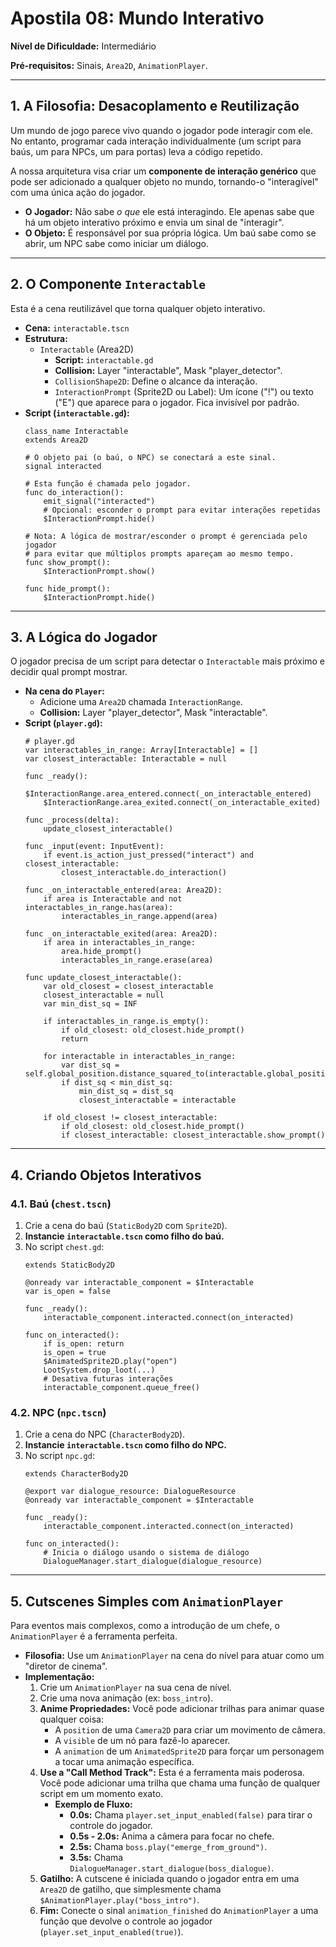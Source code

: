 # Apostila 08: Mundo Interativo

**Nível de Dificuldade:** Intermediário

**Pré-requisitos:** Sinais, `Area2D`, `AnimationPlayer`.

---

## 1. A Filosofia: Desacoplamento e Reutilização

Um mundo de jogo parece vivo quando o jogador pode interagir com ele. No entanto, programar cada interação individualmente (um script para baús, um para NPCs, um para portas) leva a código repetido.

A nossa arquitetura visa criar um **componente de interação genérico** que pode ser adicionado a qualquer objeto no mundo, tornando-o "interagível" com uma única ação do jogador.

-   **O Jogador:** Não sabe *o que* ele está interagindo. Ele apenas sabe que há um objeto interativo próximo e envia um sinal de "interagir".
-   **O Objeto:** É responsável por sua própria lógica. Um baú sabe como se abrir, um NPC sabe como iniciar um diálogo.

---

## 2. O Componente `Interactable`

Esta é a cena reutilizável que torna qualquer objeto interativo.

-   **Cena:** `interactable.tscn`
-   **Estrutura:**
    -   `Interactable` (Area2D)
        -   **Script:** `interactable.gd`
        -   **Collision:** Layer "interactable", Mask "player_detector".
        -   `CollisionShape2D`: Define o alcance da interação.
        -   `InteractionPrompt` (Sprite2D ou Label): Um ícone ("!") ou texto ("E") que aparece para o jogador. Fica invisível por padrão.
-   **Script (`interactable.gd`):**
    ```gdscript
    class_name Interactable
    extends Area2D

    # O objeto pai (o baú, o NPC) se conectará a este sinal.
    signal interacted

    # Esta função é chamada pelo jogador.
    func do_interaction():
        emit_signal("interacted")
        # Opcional: esconder o prompt para evitar interações repetidas
        $InteractionPrompt.hide()

    # Nota: A lógica de mostrar/esconder o prompt é gerenciada pelo jogador
    # para evitar que múltiplos prompts apareçam ao mesmo tempo.
    func show_prompt():
        $InteractionPrompt.show()

    func hide_prompt():
        $InteractionPrompt.hide()
    ```

---

## 3. A Lógica do Jogador

O jogador precisa de um script para detectar o `Interactable` mais próximo e decidir qual prompt mostrar.

-   **Na cena do `Player`:**
    -   Adicione uma `Area2D` chamada `InteractionRange`.
    -   **Collision:** Layer "player_detector", Mask "interactable".
-   **Script (`player.gd`):**
    ```gdscript
    # player.gd
    var interactables_in_range: Array[Interactable] = []
    var closest_interactable: Interactable = null

    func _ready():
        $InteractionRange.area_entered.connect(_on_interactable_entered)
        $InteractionRange.area_exited.connect(_on_interactable_exited)

    func _process(delta):
        update_closest_interactable()

    func _input(event: InputEvent):
        if event.is_action_just_pressed("interact") and closest_interactable:
            closest_interactable.do_interaction()

    func _on_interactable_entered(area: Area2D):
        if area is Interactable and not interactables_in_range.has(area):
            interactables_in_range.append(area)

    func _on_interactable_exited(area: Area2D):
        if area in interactables_in_range:
            area.hide_prompt()
            interactables_in_range.erase(area)

    func update_closest_interactable():
        var old_closest = closest_interactable
        closest_interactable = null
        var min_dist_sq = INF

        if interactables_in_range.is_empty():
            if old_closest: old_closest.hide_prompt()
            return

        for interactable in interactables_in_range:
            var dist_sq = self.global_position.distance_squared_to(interactable.global_position)
            if dist_sq < min_dist_sq:
                min_dist_sq = dist_sq
                closest_interactable = interactable
        
        if old_closest != closest_interactable:
            if old_closest: old_closest.hide_prompt()
            if closest_interactable: closest_interactable.show_prompt()
    ```

---

## 4. Criando Objetos Interativos

### 4.1. Baú (`chest.tscn`)

1.  Crie a cena do baú (`StaticBody2D` com `Sprite2D`).
2.  **Instancie `interactable.tscn` como filho do baú.**
3.  No script `chest.gd`:
    ```gdscript
    extends StaticBody2D
    
    @onready var interactable_component = $Interactable
    var is_open = false

    func _ready():
        interactable_component.interacted.connect(on_interacted)

    func on_interacted():
        if is_open: return
        is_open = true
        $AnimatedSprite2D.play("open")
        LootSystem.drop_loot(...)
        # Desativa futuras interações
        interactable_component.queue_free() 
    ```

### 4.2. NPC (`npc.tscn`)

1.  Crie a cena do NPC (`CharacterBody2D`).
2.  **Instancie `interactable.tscn` como filho do NPC.**
3.  No script `npc.gd`:
    ```gdscript
    extends CharacterBody2D

    @export var dialogue_resource: DialogueResource
    @onready var interactable_component = $Interactable

    func _ready():
        interactable_component.interacted.connect(on_interacted)

    func on_interacted():
        # Inicia o diálogo usando o sistema de diálogo
        DialogueManager.start_dialogue(dialogue_resource)
    ```

---

## 5. Cutscenes Simples com `AnimationPlayer`

Para eventos mais complexos, como a introdução de um chefe, o `AnimationPlayer` é a ferramenta perfeita.

-   **Filosofia:** Use um `AnimationPlayer` na cena do nível para atuar como um "diretor de cinema".
-   **Implementação:**
    1.  Crie um `AnimationPlayer` na sua cena de nível.
    2.  Crie uma nova animação (ex: `boss_intro`).
    3.  **Anime Propriedades:** Você pode adicionar trilhas para animar quase qualquer coisa:
        -   A `position` de uma `Camera2D` para criar um movimento de câmera.
        -   A `visible` de um nó para fazê-lo aparecer.
        -   A `animation` de um `AnimatedSprite2D` para forçar um personagem a tocar uma animação específica.
    4.  **Use a "Call Method Track":** Esta é a ferramenta mais poderosa. Você pode adicionar uma trilha que chama uma função de qualquer script em um momento exato.
        -   **Exemplo de Fluxo:**
            -   **0.0s:** Chama `player.set_input_enabled(false)` para tirar o controle do jogador.
            -   **0.5s - 2.0s:** Anima a câmera para focar no chefe.
            -   **2.5s:** Chama `boss.play("emerge_from_ground")`.
            -   **3.5s:** Chama `DialogueManager.start_dialogue(boss_dialogue)`.
    5.  **Gatilho:** A cutscene é iniciada quando o jogador entra em uma `Area2D` de gatilho, que simplesmente chama `$AnimationPlayer.play("boss_intro")`.
    6.  **Fim:** Conecte o sinal `animation_finished` do `AnimationPlayer` a uma função que devolve o controle ao jogador (`player.set_input_enabled(true)`).
